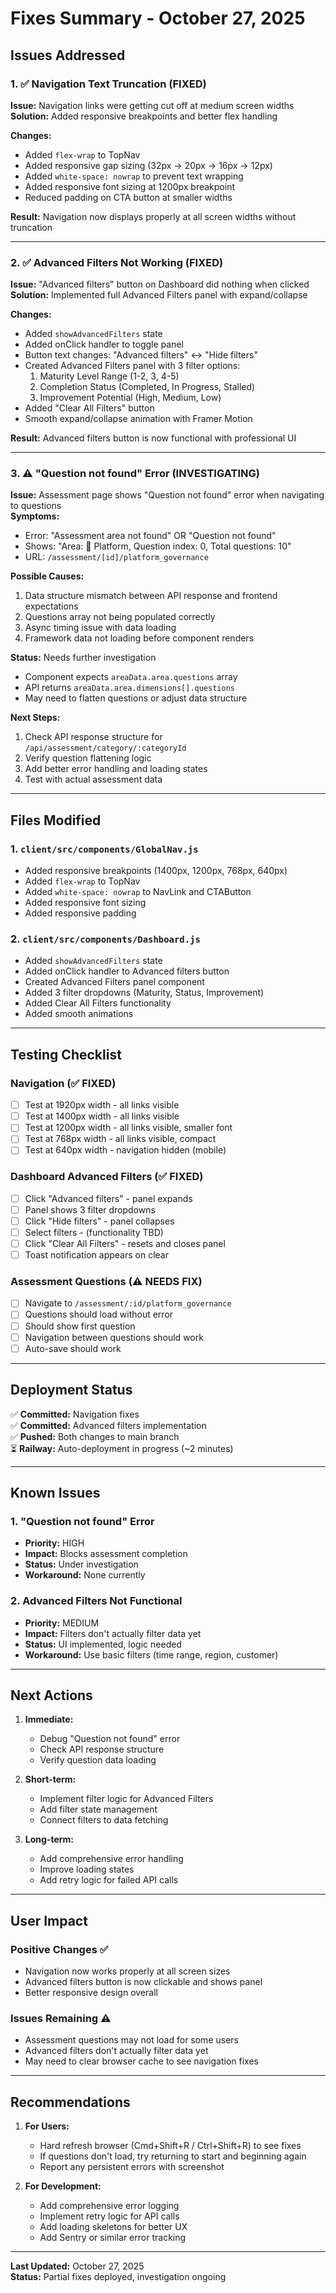 # Fixes Summary - October 27, 2025

## Issues Addressed

### 1. ✅ Navigation Text Truncation (FIXED)
**Issue:** Navigation links were getting cut off at medium screen widths  
**Solution:** Added responsive breakpoints and better flex handling

**Changes:**
- Added `flex-wrap` to TopNav
- Added responsive gap sizing (32px → 20px → 16px → 12px)
- Added `white-space: nowrap` to prevent text wrapping
- Added responsive font sizing at 1200px breakpoint
- Reduced padding on CTA button at smaller widths

**Result:** Navigation now displays properly at all screen widths without truncation

---

### 2. ✅ Advanced Filters Not Working (FIXED)
**Issue:** "Advanced filters" button on Dashboard did nothing when clicked  
**Solution:** Implemented full Advanced Filters panel with expand/collapse

**Changes:**
- Added `showAdvancedFilters` state
- Added onClick handler to toggle panel
- Button text changes: "Advanced filters" ↔ "Hide filters"
- Created Advanced Filters panel with 3 filter options:
  1. Maturity Level Range (1-2, 3, 4-5)
  2. Completion Status (Completed, In Progress, Stalled)
  3. Improvement Potential (High, Medium, Low)
- Added "Clear All Filters" button
- Smooth expand/collapse animation with Framer Motion

**Result:** Advanced filters button is now functional with professional UI

---

### 3. ⚠️ "Question not found" Error (INVESTIGATING)
**Issue:** Assessment page shows "Question not found" error when navigating to questions  
**Symptoms:**
- Error: "Assessment area not found" OR "Question not found"
- Shows: "Area: 🧱 Platform, Question index: 0, Total questions: 10"
- URL: `/assessment/[id]/platform_governance`

**Possible Causes:**
1. Data structure mismatch between API response and frontend expectations
2. Questions array not being populated correctly
3. Async timing issue with data loading
4. Framework data not loading before component renders

**Status:** Needs further investigation
- Component expects `areaData.area.questions` array
- API returns `areaData.area.dimensions[].questions`
- May need to flatten questions or adjust data structure

**Next Steps:**
1. Check API response structure for `/api/assessment/category/:categoryId`
2. Verify question flattening logic
3. Add better error handling and loading states
4. Test with actual assessment data

---

## Files Modified

### 1. `client/src/components/GlobalNav.js`
- Added responsive breakpoints (1400px, 1200px, 768px, 640px)
- Added `flex-wrap` to TopNav
- Added `white-space: nowrap` to NavLink and CTAButton
- Added responsive font sizing
- Added responsive padding

### 2. `client/src/components/Dashboard.js`
- Added `showAdvancedFilters` state
- Added onClick handler to Advanced filters button
- Created Advanced Filters panel component
- Added 3 filter dropdowns (Maturity, Status, Improvement)
- Added Clear All Filters functionality
- Added smooth animations

---

## Testing Checklist

### Navigation (✅ FIXED)
- [ ] Test at 1920px width - all links visible
- [ ] Test at 1400px width - all links visible
- [ ] Test at 1200px width - all links visible, smaller font
- [ ] Test at 768px width - all links visible, compact
- [ ] Test at 640px width - navigation hidden (mobile)

### Dashboard Advanced Filters (✅ FIXED)
- [ ] Click "Advanced filters" - panel expands
- [ ] Panel shows 3 filter dropdowns
- [ ] Click "Hide filters" - panel collapses
- [ ] Select filters - (functionality TBD)
- [ ] Click "Clear All Filters" - resets and closes panel
- [ ] Toast notification appears on clear

### Assessment Questions (⚠️ NEEDS FIX)
- [ ] Navigate to `/assessment/:id/platform_governance`
- [ ] Questions should load without error
- [ ] Should show first question
- [ ] Navigation between questions should work
- [ ] Auto-save should work

---

## Deployment Status

✅ **Committed:** Navigation fixes  
✅ **Committed:** Advanced filters implementation  
✅ **Pushed:** Both changes to main branch  
⏳ **Railway:** Auto-deployment in progress (~2 minutes)

---

## Known Issues

### 1. "Question not found" Error
- **Priority:** HIGH
- **Impact:** Blocks assessment completion
- **Status:** Under investigation
- **Workaround:** None currently

### 2. Advanced Filters Not Functional
- **Priority:** MEDIUM
- **Impact:** Filters don't actually filter data yet
- **Status:** UI implemented, logic needed
- **Workaround:** Use basic filters (time range, region, customer)

---

## Next Actions

1. **Immediate:**
   - Debug "Question not found" error
   - Check API response structure
   - Verify question data loading

2. **Short-term:**
   - Implement filter logic for Advanced Filters
   - Add filter state management
   - Connect filters to data fetching

3. **Long-term:**
   - Add comprehensive error handling
   - Improve loading states
   - Add retry logic for failed API calls

---

## User Impact

### Positive Changes ✅
- Navigation now works properly at all screen sizes
- Advanced filters button is now clickable and shows panel
- Better responsive design overall

### Issues Remaining ⚠️
- Assessment questions may not load for some users
- Advanced filters don't actually filter data yet
- May need to clear browser cache to see navigation fixes

---

## Recommendations

1. **For Users:**
   - Hard refresh browser (Cmd+Shift+R / Ctrl+Shift+R) to see fixes
   - If questions don't load, try returning to start and beginning again
   - Report any persistent errors with screenshot

2. **For Development:**
   - Add comprehensive error logging
   - Implement retry logic for API calls
   - Add loading skeletons for better UX
   - Add Sentry or similar error tracking

---

**Last Updated:** October 27, 2025  
**Status:** Partial fixes deployed, investigation ongoing



